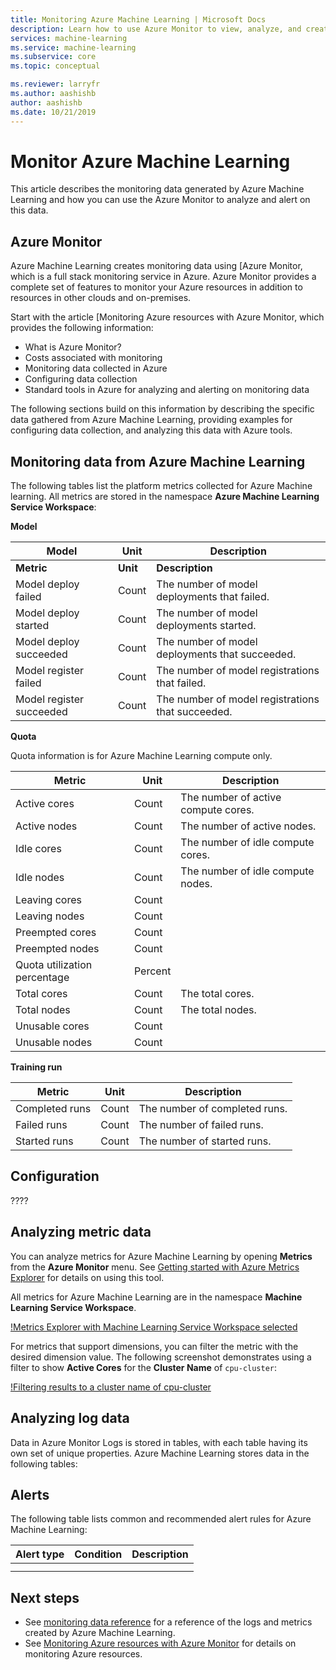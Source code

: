 ```yaml
---
title: Monitoring Azure Machine Learning | Microsoft Docs
description: Learn how to use Azure Monitor to view, analyze, and create alerts on metrics from Azure Machine Learning.
services: machine-learning
ms.service: machine-learning
ms.subservice: core
ms.topic: conceptual

ms.reviewer: larryfr
ms.author: aashishb
author: aashishb
ms.date: 10/21/2019
---
```


# Monitor Azure Machine Learning

This article describes the monitoring data generated by Azure Machine Learning and how you can use the Azure Monitor to analyze and alert on this data.

## Azure Monitor

Azure Machine Learning creates monitoring data using [Azure Monitor, which is a full stack monitoring service in Azure. Azure Monitor provides a complete set of features to monitor your Azure resources in addition to resources in other clouds and on-premises.

Start with the article [Monitoring Azure resources with Azure Monitor, which provides the following information:

- What is Azure Monitor?
- Costs associated with monitoring
- Monitoring data collected in Azure
- Configuring data collection
- Standard tools in Azure for analyzing and alerting on monitoring data

The following sections build on this information by describing the specific data gathered from Azure Machine Learning, providing examples for configuring data collection, and analyzing this data with Azure tools.

## Monitoring data from Azure Machine Learning

The following tables list the platform metrics collected for Azure Machine learning. All metrics are stored in the namespace **Azure Machine Learning Service Workspace**:

**Model**

| Model | Unit | Description |
| ----- | ----- | ----- |
| **Metric** | **Unit** | **Description** |
| Model deploy failed | Count | The number of model deployments that failed. |
| Model deploy started | Count | The number of model deployments started. |
| Model deploy succeeded | Count | The number of model deployments that succeeded. |
| Model register failed | Count | The number of model registrations that failed. |
| Model register succeeded | Count | The number of model registrations that succeeded. |

**Quota**

Quota information is for Azure Machine Learning compute only.

| Metric | Unit | Description |
| ----- | ----- | ----- |
| Active cores | Count | The number of active compute cores. |
| Active nodes | Count | The number of active nodes. |
| Idle cores | Count | The number of idle compute cores. |
| Idle nodes | Count | The number of idle compute nodes. |
| Leaving cores | Count |
| Leaving nodes | Count |
| Preempted cores | Count |
| Preempted nodes | Count |
| Quota utilization percentage | Percent |
| Total cores | Count | The total cores. |
| Total nodes | Count | The total nodes. |
| Unusable cores | Count |
| Unusable nodes | Count |

**Training run**

| Metric | Unit | Description |
| ----- | ----- | ----- |
| Completed runs | Count | The number of completed runs. |
| Failed runs | Count | The number of failed runs. |
| Started runs | Count | The number of started runs. |

## Configuration

????

## Analyzing metric data

You can analyze metrics for Azure Machine Learning by opening **Metrics** from the **Azure Monitor** menu. See [Getting started with Azure Metrics Explorer](/azure/azure-monitor/platform/metrics-getting-started) for details on using this tool.

All metrics for Azure Machine Learning are in the namespace **Machine Learning Service Workspace**.

[!Metrics Explorer with Machine Learning Service Workspace selected](tbd)

For metrics that support dimensions, you can filter the metric with the desired dimension value. The following screenshot demonstrates using a filter to show **Active Cores** for the **Cluster Name** of `cpu-cluster`:

[!Filtering results to a cluster name of cpu-cluster](tbd)

## Analyzing log data

Data in Azure Monitor Logs is stored in tables, with each table having its own set of unique properties. Azure Machine Learning stores data in the following tables:

## Alerts

The following table lists common and recommended alert rules for Azure Machine Learning:

| Alert type | Condition | Description |
|:---|:---|:---|
| | | |
| | | |

## Next steps

- See [<!-- Service --> monitoring data reference](monitor-service-reference.md) for a reference of the logs and metrics created by Azure Machine Learning.
- See [Monitoring Azure resources with Azure Monitor](/azure/azure-monitor/insights/monitor-azure-resource) for details on monitoring Azure resources.
